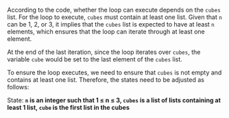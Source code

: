 According to the code, whether the loop can execute depends on the `cubes` list. For the loop to execute, `cubes` must contain at least one list. Given that `n` can be 1, 2, or 3, it implies that the `cubes` list is expected to have at least `n` elements, which ensures that the loop can iterate through at least one element.

At the end of the last iteration, since the loop iterates over `cubes`, the variable `cube` would be set to the last element of the `cubes` list. 

To ensure the loop executes, we need to ensure that `cubes` is not empty and contains at least one list. Therefore, the states need to be adjusted as follows:

State: **`n` is an integer such that 1 ≤ n ≤ 3, `cubes` is a list of lists containing at least 1 list, `cube` is the first list in the cubes**